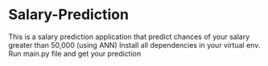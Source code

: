 # Salary-Prediction
This is a salary prediction application that predict chances of your salary greater than 50,000 (using ANN)
Install all dependencies in your virtual env.
Run main.py file and get your prediction
